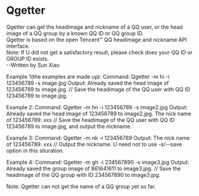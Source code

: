 # Qgetter
Qgetter can get the headimage and nickname of a QQ user, or the head image of a QQ group by a known QQ ID or QQ group ID.  
Qgetter is based on the open Tencent™ QQ headimage and nickname API interface.  
Note: If U did not get a satisfactory result, please check does your QQ ID or GROUP ID exists.  
--Written by Sun Xiao  

Example 1(the examples are made up):
	Command: 
		Qgetter -m hi -i 123456789 -s image.jpg
	Output:
		Already saved the head image of 123456789 to image.jpg.
	// Save the headimage of the QQ user with QQ ID 123456789 to image.jpg.

Example 2:
	Command:
  	Qgetter -m hn -i 123456789 -s image2.jpg
  Output:
  	Already saved the head image of 123456789 to image2.jpg.
		The nick name of 123456789: xxx
  // Save the headimage of the QQ user with QQ ID 123456789 to image.jpg, and output the nickname.

Example 3:
	Command:
  	Qgetter -m nk -i 123456789
  Output:
  	The nick name of 123456789: xxx
  // Output the nickname. U need not to use -s/--save option in this situration.
  
Example 4:
	Command:
  	Qgetter -m gh -i 234567890 -s image3.jpg
  Output:
  	Already saved the group image of 861641611 to image3.jpg.
	// Save the headimage of the QQ group with ID 234567890 to image3.jpg.

Note: Qgetter can not get the name of a QQ group yet so far.
